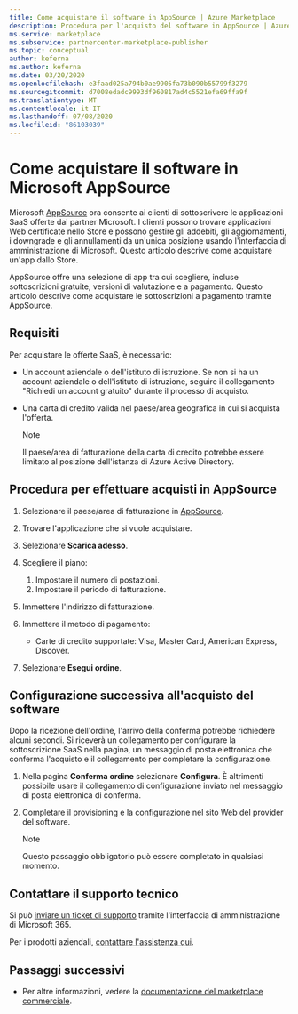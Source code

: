 ```yaml
---
title: Come acquistare il software in AppSource | Azure Marketplace
description: Procedura per l'acquisto del software in AppSource | Azure Marketplace.
ms.service: marketplace
ms.subservice: partnercenter-marketplace-publisher
ms.topic: conceptual
author: keferna
ms.author: keferna
ms.date: 03/20/2020
ms.openlocfilehash: e3faad025a794b0ae9905fa73b090b55799f3279
ms.sourcegitcommit: d7008edadc9993df960817ad4c5521efa69ffa9f
ms.translationtype: MT
ms.contentlocale: it-IT
ms.lasthandoff: 07/08/2020
ms.locfileid: "86103039"
---
```

# <a name="how-to-purchase-software-on-microsoft-appsource"></a>Come acquistare il software in Microsoft AppSource

Microsoft [AppSource](https://appsource.microsoft.com/) ora consente ai clienti di sottoscrivere le applicazioni SaaS offerte dai partner Microsoft. I clienti possono trovare applicazioni Web certificate nello Store e possono gestire gli addebiti, gli aggiornamenti, i downgrade e gli annullamenti da un'unica posizione usando l'interfaccia di amministrazione di Microsoft. Questo articolo descrive come acquistare un'app dallo Store.

AppSource offre una selezione di app tra cui scegliere, incluse sottoscrizioni gratuite, versioni di valutazione e a pagamento. Questo articolo descrive come acquistare le sottoscrizioni a pagamento tramite AppSource.

## <a name="requirements"></a>Requisiti

Per acquistare le offerte SaaS, è necessario:

- Un account aziendale o dell'istituto di istruzione. Se non si ha un account aziendale o dell'istituto di istruzione, seguire il collegamento "Richiedi un account gratuito" durante il processo di acquisto.

- Una carta di credito valida nel paese/area geografica in cui si acquista l'offerta.

    > [!Note]
    > Il paese/area di fatturazione della carta di credito potrebbe essere limitato al posizione dell'istanza di Azure Active Directory.

## <a name="steps-for-making-purchases-on-appsource"></a>Procedura per effettuare acquisti in AppSource

1. Selezionare il paese/area di fatturazione in [AppSource](https://appsource.microsoft.com/).
1. Trovare l'applicazione che si vuole acquistare.
1. Selezionare **Scarica adesso**.
1. Scegliere il piano:

    1. Impostare il numero di postazioni.
    1. Impostare il periodo di fatturazione.
    
1. Immettere l'indirizzo di fatturazione.
1. Immettere il metodo di pagamento:
    * Carte di credito supportate: Visa, Master Card, American Express, Discover.
    
1. Selezionare **Esegui ordine**.

## <a name="how-to-configure-software-post-purchase"></a>Configurazione successiva all'acquisto del software

Dopo la ricezione dell'ordine, l'arrivo della conferma potrebbe richiedere alcuni secondi. Si riceverà un collegamento per configurare la sottoscrizione SaaS nella pagina, un messaggio di posta elettronica che conferma l'acquisto e il collegamento per completare la configurazione.

1. Nella pagina **Conferma ordine** selezionare **Configura**. È altrimenti possibile usare il collegamento di configurazione inviato nel messaggio di posta elettronica di conferma.
1. Completare il provisioning e la configurazione nel sito Web del provider del software.

    > [!Note]
    > Questo passaggio obbligatorio può essere completato in qualsiasi momento.

## <a name="contact-support"></a>Contattare il supporto tecnico

Si può [inviare un ticket di supporto](https://admin.microsoft.com/Adminportal/Home?source=applauncher#/homepage) tramite l'interfaccia di amministrazione di Microsoft 365.

Per i prodotti aziendali, [contattare l'assistenza qui](https://docs.microsoft.com/office365/admin/contact-support-for-business-products?view=o365-worldwide&tabs=phone).

## <a name="next-steps"></a>Passaggi successivi

- Per altre informazioni, vedere la [documentazione del marketplace commerciale](partner-center-portal/commercial-marketplace-overview.md).

